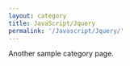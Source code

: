 ```yaml
---
layout: category
title: JavaScript/Jquery
permalink: '/Javascript/Jquery/'
---
```


Another sample category page.
